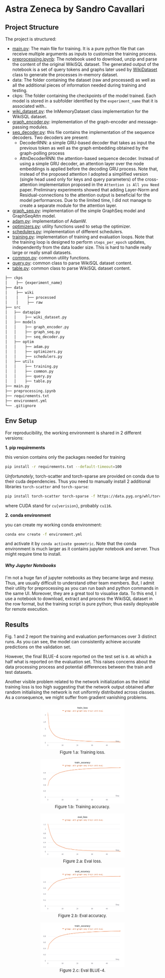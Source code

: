 # Astra Zeneca by Sandro Cavallari

## Project Structure

The project is structured:

 - [main.py](./main.py): The main file for training. It is a pure python file that can receive multiple arguments as inputs to customize the training process.
 - [preprocessing.ipynb](./preprocessing.ipynb): The notebook used to download, unzip and parse the content of the original WikiSQL dataset. The generated output of the notebook is a set of query tokens and graphs later used by [WikiDataset](./src/datapipe/wiki_dataset.py) class to generate the processes in-memory dataset.
 - data: The folder containing the dataset (raw and processed) as well as all the additional pieces of information needed during training and testing.
 - ckps: The folder containing the checkpoints of the model trained. Each model is stored in a subfolder identified by the `experiment_name` that it is associated with..
 - [wiki_dataset.py](src/datapipe/wiki_dataset.py): the InMemoryDataset class implementation for the WikiSQL dataset.
 - [graph_encoder.py](src/models/graph_encoder.py): implementation of the graph-encoder and message-passing modules.
 - [seq_decoder.py](src/models/seq_decoder.py): this file contains the implementation of the sequence decoders. Two decoders are present:
    - DecoderRNN: a simple GRU-based decoder that takes as input the previous token as well as the graph embedding obtained by the graph-polling process
    - AttnDecoderRNN: the attention-based sequence decoder. Instead of using a simple GRU decoder, an attention layer over the node embeddings is applied before the decoding GRU process. Note that, instead of the proposed attention I adopted a simplified version (single head used only for keys and query parameters) of the cross-attention implementation proposed in the `Attention is All you Need` paper. Preliminary experiments showed that adding Layer-Norm and Residual-connections to the attention output is beneficial for the model performances. Due to the limited time, I did not manage to create a separate module for the attention layer.
 - [graph_seq.py](src/models/graph_seq.py): implementation of the simple GraphSeq model and GraphSeqAttn model.
 - [adam.py](src/optim/adam.py): implementation of AdamW.
 - [optimizers.py](src/optim/optimizers.py): utility functions used to setup the optimizer.
 - [schedulers.py](src/optim/schedulers.py): implementation of different schedulers.
 - [training.py](src/utils/training.py): implementation of training and evaluation loops. Note that the training loop is designed to perform `steps_per_epoch` updates, independently from the data loader size. This is hard to handle really large or really small datasets.
 - [common.py](src/utils/common.py): common utility functions.
 - [query.py](src/utils/query.py): common class to parse WikiSQL dataset content.
 - [table.py](src/utils/table.py): common class to parse WikiSQL dataset content.


```
├── ckps
│    ├── {experiment_name}
├── data
│    ├── wiki
│    │    ├── processed
│    │    ├── raw
├── src
│   ├── datapipe
│   │    ├── wiki_dataset.py
│   ├── models
│   │    ├── graph_encoder.py
│   │    ├── graph_seq.py
│   │    ├── seq_decoder.py
│   ├── optim
│   │    ├── adam.py
│   │    ├── optimizers.py
│   │    ├── schedulers.py
│   ├── utils
│   │    ├── training.py
│   │    ├── common.py
│   │    ├── query.py
│   │    ├── table.py
├── main.py
├── preprocessing.ipynb
├── requirements.txt
├── environment.yml
└── .gitignore
```


## Env Setup

For reproducibility, the working environment is shared in 2 different versions:

**1. pip requirements**

this version contains only the packages needed for training

```bash
pip install -r requirements.txt --default-timeout=100
```

*Unfortunately*, torch-scatter and torch-sparse are provided on conda due to their cuda dependencies. Thus you need to manually install 2 additional libraries `torch-scatter` and `torch-sparse`:

```bash
pip install torch-scatter torch-sparse -f https://data.pyg.org/whl/torch-1.13.0+${CUDA}.html
```

where CUDA stand for `cu{verision}`, probably `cu116`.


**2. conda environment**

you can create my working conda environment:

```bash
conda env create -f environment.yml
```

and activate it by `conda activate geometric`.
Note that the conda environment is much larger as it contains jupyter notebook and server.
Thus might require time to install.


##### Why Jupyter Notebooks

I'm not a huge fan of jupyter notebooks as they became large and messy.
Thus, are usually difficult to understand other team members.
But, I admit their utility for preprocessing as you can run bash and python commands in the same UI.
Moreover, they are a great tool to visualise data.
To this end, I use a notebook to download, extract and process the WikiSQL dataset in the row format, but the training script is pure python; thus easily deployable for remote execution.

## Results


Fig. 1 and 2 report the training and evaluation performances over 3 distinct runs.
As you can see, the model can consistently achieve accurate predictions on the validation set.

However, the final BLUE-4 score reported on the test set is `0.46` which a half what is reported on the evaluation set. 
This raises concerns about the data processing process and potential differences between the train and test datasets. 

Another visible problem related to the network initialization as the initial training loss is too high suggesting that the network output obtained after random initialising the network is not uniformly distributed across classes.
As a consequence, we might suffer from gradient vanishing problems.


<div style="text-align:center;" id="fig:overfit">
    <figure>
        <figure>
            <img src="img/train_loss.png" style="max-width: 80%">
            <figcaption style="font-size:small;">
                Figure 1.a: Training loss.
            </figcaption>
        </figure>
        <figure>
            <img src="img/train_acc.png" style="max-width: 80%">
            <figcaption style="font-size:small;">
                Figure 1.b: Training accuracy.
            </figcaption>
        </figure>
    </figure>
</div>

<div style="text-align:center;" id="fig:overfit">
    <figure>
        <figure>
            <img src="img/eval_loss.png" style="max-width: 80%">
            <figcaption style="font-size:small;">
                Figure 2.a: Eval loss.
            </figcaption>
        </figure>
        <figure>
            <img src="img/eval_acc.png" style="max-width: 80%">
            <figcaption style="font-size:small;">
                Figure 2.b: Eval accuracy.
            </figcaption>
        </figure>
        <figure>
            <img src="img/train_acc.png" style="max-width: 80%">
            <figcaption style="font-size:small;">
                Figure 2.c: Eval BLUE-4.
            </figcaption>
        </figure>
    </figure>
</div>
